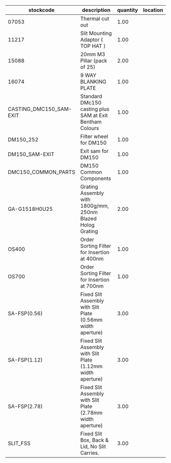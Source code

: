 |stockcode|description|quantity|location|
|---------|-----------|--------|--------|
|07053|Thermal cut out|1.00||
|11217|Slit Mounting Adaptor ( TOP HAT )|1.00||
|15088|20mm M3 Pillar (pack of 25)|2.00||
|16074|9 WAY BLANKING PLATE|1.00||
|CASTING_DMC150_SAM-EXIT|Standard DMc150 casting plus SAM at Exit Bentham Colours|1.00||
|DM150_252|Filter wheel for DM150|1.00||
|DM150_SAM-EXIT|Exit sam for DM150|1.00||
|DMC150_COMMON_PARTS|DM150 Common Components|1.00||
|GA-G1518H0U25|Grating Assembly with 1800g/mm, 250nm Blazed Holog Grating|2.00||
|OS400|Order Sorting Filter for Insertion at 400nm|1.00||
|OS700|Order Sorting Filter for Insertion at 700nm|1.00||
|SA-FSP(0.56)|Fixed Slit Assembly with Slit Plate (0.56mm width aperture)|3.00||
|SA-FSP(1.12)|Fixed Slit Assembly with Slit Plate (1.12mm width aperture)|3.00||
|SA-FSP(2.78)|Fixed Slit Assembly with Slit Plate (2.78mm width aperture)|3.00||
|SLIT_FSS|Fixed Slit Box, Back & Lid, No Slit Carries.|3.00||
